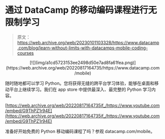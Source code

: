 # 通过 DataCamp 的移动编码课程进行无限制学习

> 原文：<https://web.archive.org/web/20230101103328/https://www.datacamp.com/blog/learn-without-limits-with-datacamps-mobile-coding-courses>

<center>[![](img/a1cd5723153ee2498d50e7ad8fa61fea.png)](https://web.archive.org/web/20220817164735/https://www.datacamp.com/mobile)</center>

随时随地都可以学习 Python。您将获得无缝的跨平台学习体验，能够在桌面和移动平台上继续学习。我们在 app store 中提供最深入、最完整的 Python 学习内容。

[https://web.archive.org/web/20220817164735if_/https://www.youtube.com/embed/G9ThPZ1r94E](https://web.archive.org/web/20220817164735if_/https://www.youtube.com/embed/G9ThPZ1r94E)

准备好开始免费的 Python 移动编码课程了吗？参观 datacamp.com/mobile。